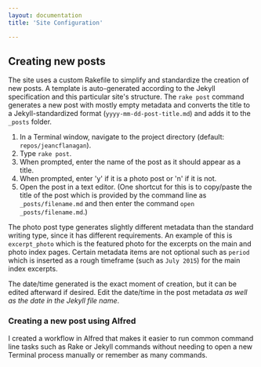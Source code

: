 ```yaml
---
layout: documentation
title: 'Site Configuration'

---
```


## Creating new posts

The site uses a custom Rakefile to simplify and standardize the creation of new posts. A template is auto-generated according to the Jekyll specification and this particular site's structure. The `rake post` command generates a new post with mostly empty metadata and converts the title to a Jekyll-standardized format (`yyyy-mm-dd-post-title.md`) and adds it to the `_posts` folder. 

1. In a Terminal window, navigate to the project directory (default: `repos/jeancflanagan`).
1. Type `rake post`.
1. When prompted, enter the name of the post as it should appear as a title.
1. When prompted, enter 'y' if it is a photo post or 'n' if it is not.
1. Open the post in a text editor. (One shortcut for this is to copy/paste the title of the post which is provided by the command line as `_posts/filename.md` and then enter the command `open _posts/filename.md`.)

The photo post type generates slightly different metadata than the standard writing type, since it has different requirements. An example of this is `excerpt_photo` which is the featured photo for the excerpts on the main and photo index pages. Certain metadata items are not optional such as `period` which is inserted as a rough timeframe (such as `July 2015`) for the main index excerpts.

The date/time generated is the exact moment of creation, but it can be edited afterward if desired. Edit the date/time in the post metadata *as well as the date in the Jekyll file name*.

### Creating a new post using Alfred

I created a workflow in Alfred that makes it easier to run common command line tasks such as Rake or Jekyll commands without needing to open a new Terminal process manually or remember as many commands.